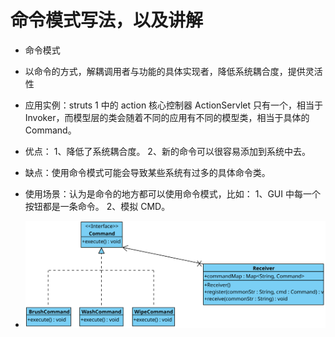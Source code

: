 # 命令模式写法，以及讲解

- 命令模式
- 以命令的方式，解耦调用者与功能的具体实现者，降低系统耦合度，提供灵活性

- 应用实例：struts 1 中的 action 核心控制器 ActionServlet 只有一个，相当于 Invoker，而模型层的类会随着不同的应用有不同的模型类，相当于具体的 Command。

- 优点： 1、降低了系统耦合度。 2、新的命令可以很容易添加到系统中去。

- 缺点：使用命令模式可能会导致某些系统有过多的具体命令类。

- 使用场景：认为是命令的地方都可以使用命令模式，比如： 1、GUI 中每一个按钮都是一条命令。 2、模拟 CMD。
- ![UML示意图](https://github.com/pigzhuzhu55/Design/blob/master/src/example/command/6.svg?raw=true)
